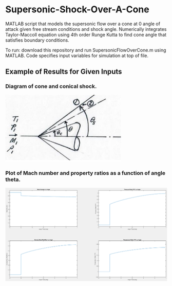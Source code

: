 # Supersonic-Shock-Over-A-Cone
MATLAB script that models the supersonic flow over a cone at 0 angle of attack given free stream conditions and shock angle. Numerically integrates Taylor-Maccoll equation using 4th order Runge Kutta to find cone angle that satisfies boundary conditions.

To run: download this repository and run SupersonicFlowOverCone.m using MATLAB. Code specifies input variables for simulation at top of file.

## Example of Results for Given Inputs

### Diagram of cone and conical shock.
![Cone Diagram](Figure1.png "Cone Diagram")

### Plot of Mach number and property ratios as a function of angle theta.
![Sample Results](Figure2.png "Sample Results")
